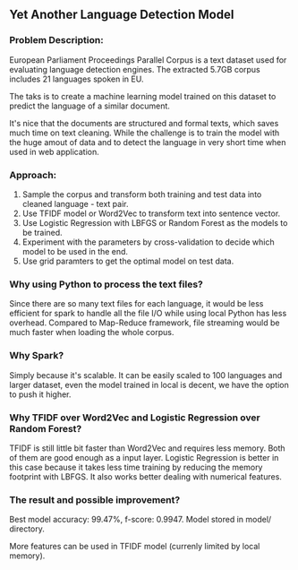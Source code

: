 ## Yet Another Language Detection Model

### Problem Description:
European Parliament Proceedings Parallel Corpus is a text dataset used for evaluating language detection engines. The extracted 5.7GB corpus includes 21 languages spoken in EU.

The taks is to create a machine learning model trained on this dataset to predict the language of a similar document.

It's nice that the documents are structured and formal texts, which saves much time on text cleaning. While the challenge is to train the model with the huge amout of data and to detect the language in very short time when used in web application.

### Approach:
1. Sample the corpus and transform both training and test data into cleaned language - text pair.
2. Use TFIDF model or Word2Vec to transform text into sentence vector.
3. Use Logistic Regression with LBFGS or Random Forest as the models to be trained.
4. Experiment with the parameters by cross-validation to decide which model to be used in the end. 
5. Use grid paramters to get the optimal model on test data.

### Why using Python to process the text files?
Since there are so many text files for each language, it would be less efficient for spark to handle all the file I/O while using local Python has less overhead. Compared to Map-Reduce framework, file streaming would be much faster when loading the whole corpus.

### Why Spark?
Simply because it's scalable. It can be easily scaled to 100 languages and larger dataset, even the model trained in local is decent, we have the option to push it higher.

### Why TFIDF over Word2Vec and Logistic Regression over Random Forest?
TFIDF is still little bit faster than Word2Vec and requires less memory. Both of them are good enough as a input layer. Logistic Regression is better in this case because it takes less time training by reducing the memory footprint with LBFGS. It also works better dealing with numerical features.

### The result and possible improvement?
Best model accuracy: 99.47%,  f-score: 0.9947.
Model stored in model/ directory.

More features can be used in TFIDF model (currenly limited by local memory).